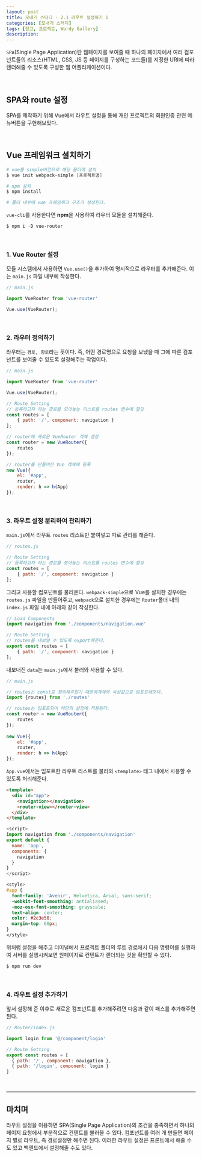 ```yaml
---
layout: post
title: 모내기 스터디 - 2.1 라우트 설정하기 1
categories: [모내기 스터디]
tags: [장고, 프로젝트, Wordy Gallery]
description: 
---
```



`SPA`(Single Page Application)란 웹페이지를 보여줄 때 하나의 페이지에서 여러 컴포넌트들의 리소스(HTML, CSS, JS 등 페이지를 구성하는 코드들)를 지정한 URI에 따라 렌더해줄 수 있도록 구성한 웹 어플리케이션이다.

<br>

## SPA와 route 설정

SPA를 제작하기 위해 Vue에서 라우트 설정을 통해 개인 프로젝트의 회원인증 관련 메뉴버튼을 구현해보았다.

<br>

## Vue 프레임워크 설치하기 

```powershell
# vue를 simple버전으로 해당 폴더에 설치
$ vue init webpack-simple [프로젝트명]

# npm 설치
$ npm install

# 폴더 내부에 vue 프레임워크 구조가 생성된다.
```

`vue-cli`를 사용한다면 **npm**을 사용하여 라우터 모듈을 설치해준다. 

```powershell
$ npm i -D vue-router
```

<br>

### 1. Vue Router 설정

모듈 시스템에서 사용하면 `Vue.use()`을 추가하여 명시적으로 라우터를 추가해준다. 이는 `main.js` 파일 내부에 작성한다.

```javascript
// main.js

import VueRouter from 'vue-router'

Vue.use(VueRouter);
```

<br>

### 2. 라우터 정의하기

라우터는 `경로, 항로`라는 뜻이다. 즉, 어떤 경로명으로 요청을 보냈을 때 그에 따른 컴포넌트를 보여줄 수 있도록 설정해주는 작업이다.

```javascript
// main.js

import VueRouter from 'vue-router'

Vue.use(VueRouter);

// Route Setting
// 등록하고자 하는 경로를 모아놓는 리스트를 routes 변수에 할당
const routes = [
	{ path: '/', component: navigation }
];

// router에 새로운 VueRouter 객체 생성
const router = new VueRouter({
	routes
});

// router를 만들어진 Vue 객체에 등록 
new Vue({
	el: '#app',
	router,
	render: h => h(App)
});
```

<br>

### 3. 라우트 설정 분리하여 관리하기

`main.js`에서 라우트 `routes` 리스트만 붙여넣고 따로 관리를 해준다.


```js
// routes.js

// Route Setting
// 등록하고자 하는 경로를 모아놓는 리스트를 routes 변수에 할당
const routes = [
	{ path: '/', component: navigation }
];
```

그리고 사용할 컴포넌트를 불러온다. `webpack-simple`으로 Vue를 설치한 경우에는 `routes.js` 파일을 만들어주고, `webpack`으로 설치한 경우에는 `Router`폴더 내의 `index.js` 파일 내에 아래와 같이 작성한다. 

```js
// Load Components
import navigation from './components/navigation.vue'
```

```js
// Route Setting
// routes를 내보낼 수 있도록 export해준다.
export const routes = [
	{ path: '/', component: navigation }
];
```

내보내진 `data`는 `main.js`에서 불러와 사용할 수 있다. 

```js
// main.js

// routes는 const로 정의해주었기 때문에객체의 속성값으로 임포트해준다.
import {routes} from './routes'

// routes는 임포트되어 하단의 설정에 적용된다.
const router = new VueRouter({
	routes
});
 
new Vue({
	el: '#app',
	router,
	render: h => h(App)
});
```

`App.vue`에서는 임포트한 라우트 리스트를 불러와 `<template>` 태그 내에서 사용할 수 있도록 처리해준다.


```html
<template>
  <div id="app">
    <navigation></navigation>
    <router-view></router-view>
  </div>
</template>

```

```js
<script>
import navigation from './components/navigation'
export default {
  name: 'app',
  components: {
    navigation
  }
}
</script>
```

```css
<style>
#app {
  font-family: 'Avenir', Helvetica, Arial, sans-serif;
  -webkit-font-smoothing: antialiased;
  -moz-osx-font-smoothing: grayscale;
  text-align: center;
  color: #2c3e50;
  margin-top: 60px;
}
</style>
```

위처럼 설정을 해주고 터미널에서 프로젝트 폴더의 루트 경로에서 다음 명령어를 실행하여 서버를 실행시켜보면 원페이지로 컨텐트가 렌더되는 것을 확인할 수 있다. 

```powershell
$ npm run dev
```

<br>

### 4. 라우트 설정 추가하기

앞서 설정해 준 이후로 새로운 컴포넌트를 추가해주려면 다음과 같이 패스를 추가해주면 된다. 

```js
// Router/index.js

import login from '@/component/login'

// Route Setting
export const routes = [
  { path: '/', component: navigation },
  { path: '/login', component: login }
]
```

<br>

--- 

## 마치며


라우트 설정을 이용하면 SPA(Single Page Application)의 조건을 충족하면서 하나의 페이지 요청에서 부분적으로 컨텐트를 불러올 수 있다. 컴포넌트를 여러 개 만들면 페이지 별로 라우트, 즉 경로설정만 해주면 된다. 이러한 라우트 설정은 프론트에서 해줄 수도 있고 백엔드에서 설정해줄 수도 있다. 
